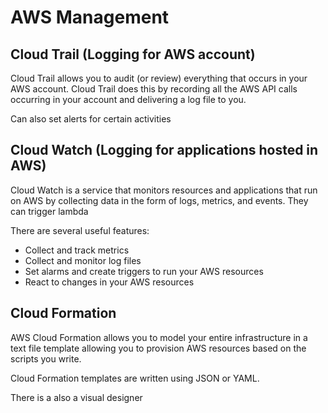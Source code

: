 # AWS Management
## Cloud Trail (Logging for AWS account)
Cloud Trail allows you to audit (or review) everything that occurs in your AWS account. Cloud Trail does this by recording all the AWS API calls occurring in your account and delivering a log file to you.

Can also set alerts for certain activities

## Cloud Watch (Logging for applications hosted in AWS)
Cloud Watch is a service that monitors resources and applications that run on AWS by collecting data in the form of logs, metrics, and events. They can trigger lambda

There are several useful features:
* Collect and track metrics
* Collect and monitor log files
* Set alarms and create triggers to run your AWS resources
* React to changes in your AWS resources

## Cloud Formation
AWS Cloud Formation allows you to model your entire infrastructure in a text file template allowing you to provision AWS resources based on the scripts you write.

Cloud Formation templates are written using JSON or YAML.

There is a also a visual designer

